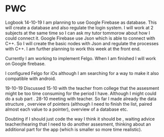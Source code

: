 # PWC

Logbook
14-10-19
I am planning to use Google Firebase as database.
This will create a database and also regulate the login system.
I will work at 2 subjects at the same time so I can ask my tutor tommorow about how I could connect it.
Google Firebase use Json which is able to connect with C++.
So I will create the basic nodes with Json and regulate the processes with C++.
I am further planning to work this week at the front end.

Currently I am working to implement Felgo.
When I am finished I will work on Google firebase.

I configured Felgo for iOs although I am searching for a way to make it also compatible with android.


19-10-19
Discussed 15-10 with the teacher from college that the assesment might be too time consuming for the period I have.
Although I might could do a sub part .
28-10 meeting with teacher.
So far I made already the data structure , overview of pointers (although I need to finish the list, paired almost each value to a pointer), overview of a database etc. 

Doubting if I should just code the way I think it should be , waiting advice teacher/hearing that I need to do another assesment, thinking about an additional part for the app (which is smaller so more time realistic).
